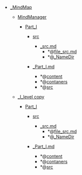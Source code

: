 - <a href = "E:\Node_projects\Node_Way\NBase\_Md\_Index\__Far\_MindMap\cat._MindMap\dir._MindMap.md">_MindMap</a>
    - <a href = "E:\Node_projects\Node_Way\NBase\_Md\_Index\__Far\_MindMap\MindManager\cat.MindManager\dir.MindManager.md">MindManager</a>
        - <a href = "E:\Node_projects\Node_Way\NBase\_Md\_Index\__Far\_MindMap\MindManager\Part_I\cat.Part_I\dir.Part_I.md">Part_I</a>
            - <a href = "E:\Node_projects\Node_Way\NBase\_Md\_Index\__Far\_MindMap\MindManager\Part_I\src\cat.src\dir.src.md">src</a>
                - <a href = "E:\Node_projects\Node_Way\NBase\_Md\_Index\__Far\_MindMap\MindManager\Part_I\src\_src.md">_src.md</a>
                    - *@[file_src.md](file_src.md)
                    - *@[_NameDir](NameDir/_NameDir.md)
            
            - <a href = "E:\Node_projects\Node_Way\NBase\_Md\_Index\__Far\_MindMap\MindManager\Part_I\_Part_I.md">_Part_I.md</a>
                - *@[content](content/_content.md)
                - *@[contaners](contaners/_contaners.md)
                - *@[src](src/_src.md)
        
    
    - <a href = "E:\Node_projects\Node_Way\NBase\_Md\_Index\__Far\_MindMap\_I_level copy\cat._I_level copy\dir._I_level copy.md">_I_level copy</a>
        - <a href = "E:\Node_projects\Node_Way\NBase\_Md\_Index\__Far\_MindMap\_I_level copy\Part_I\cat.Part_I\dir.Part_I.md">Part_I</a>
            - <a href = "E:\Node_projects\Node_Way\NBase\_Md\_Index\__Far\_MindMap\_I_level copy\Part_I\src\cat.src\dir.src.md">src</a>
                - <a href = "E:\Node_projects\Node_Way\NBase\_Md\_Index\__Far\_MindMap\_I_level copy\Part_I\src\_src.md">_src.md</a>
                    - *@[file_src.md](file_src.md)
                    - *@[_NameDir](NameDir/_NameDir.md)
            
            - <a href = "E:\Node_projects\Node_Way\NBase\_Md\_Index\__Far\_MindMap\_I_level copy\Part_I\_Part_I.md">_Part_I.md</a>
                - *@[content](content/_content.md)
                - *@[contaners](contaners/_contaners.md)
                - *@[src](src/_src.md)
        
    
